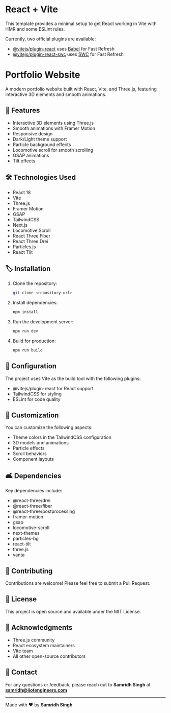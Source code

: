 # React + Vite

This template provides a minimal setup to get React working in Vite with HMR and some ESLint rules.

Currently, two official plugins are available:

- [@vitejs/plugin-react](https://github.com/vitejs/vite-plugin-react/blob/main/packages/plugin-react/README.md) uses [Babel](https://babeljs.io/) for Fast Refresh
- [@vitejs/plugin-react-swc](https://github.com/vitejs/vite-plugin-react-swc) uses [SWC](https://swc.rs/) for Fast Refresh
# Portfolio Website

A modern portfolio website built with React, Vite, and Three.js, featuring interactive 3D elements and smooth animations.

## 🚀 Features

- Interactive 3D elements using Three.js
- Smooth animations with Framer Motion
- Responsive design
- Dark/Light theme support
- Particle background effects
- Locomotive scroll for smooth scrolling
- GSAP animations
- Tilt effects

## 🛠️ Technologies Used

- React 18
- Vite
- Three.js
- Framer Motion
- GSAP
- TailwindCSS
- Next.js
- Locomotive Scroll
- React Three Fiber
- React Three Drei
- Particles.js
- React Tilt

## 🏷️ Installation

1. Clone the repository:
   ```bash
   git clone <repository-url>
   ```

2. Install dependencies:
   ```bash
   npm install
   ```

3. Run the development server:
   ```bash
   npm run dev
   ```

4. Build for production:
   ```bash
   npm run build
   ```

## 🔧 Configuration

The project uses Vite as the build tool with the following plugins:
- @vitejs/plugin-react for React support
- TailwindCSS for styling
- ESLint for code quality

## 🎨 Customization

You can customize the following aspects:
- Theme colors in the TailwindCSS configuration
- 3D models and animations
- Particle effects
- Scroll behaviors
- Component layouts

## 🛋️ Dependencies

Key dependencies include:
- @react-three/drei
- @react-three/fiber
- @react-three/postprocessing
- framer-motion
- gsap
- locomotive-scroll
- next-themes
- particles-bg
- react-tilt
- three.js
- vanta

## 🤝 Contributing

Contributions are welcome! Please feel free to submit a Pull Request.

## 📝 License

This project is open source and available under the MIT License.

## 🙏 Acknowledgments

- Three.js community
- React ecosystem maintainers
- Vite team
- All other open-source contributors

## 📧 Contact

For any questions or feedback, please reach out to **Samridh Singh** at **samridh@iiotengineers.com**

---

Made with ❤️ by **Samridh Singh**
